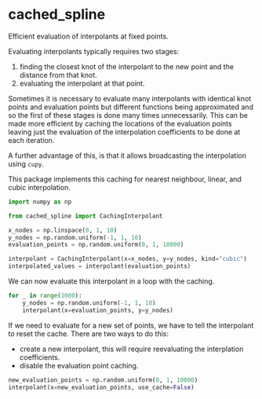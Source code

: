 # cached_spline
Efficient evaluation of interpolants at fixed points.

Evaluating interpolants typically requires two stages:
1. finding the closest knot of the interpolant to the new point and the distance from that knot.
2. evaluating the interpolant at that point.

Sometimes it is necessary to evaluate many interpolants with identical knot points and evaluation
points but different functions being approximated and so the first of these stages is done many times unnecessarily.
This can be made more efficient by caching the locations of the evaluation points leaving just the evaluation of the
interpolation coefficients to be done at each iteration.

A further advantage of this, is that it allows broadcasting the interpolation using `cupy`.

This package implements this caching for nearest neighbour, linear, and cubic interpolation.

```python
import numpy as np

from cached_spline import CachingInterpolant

x_nodes = np.linspace(0, 1, 10)
y_nodes = np.random.uniform(-1, 1, 10)
evaluation_points = np.random.uniform(0, 1, 10000)

interpolant = CachingInterpolant(x=x_nodes, y=y_nodes, kind="cubic")
interpolated_values = interpolant(evaluation_points)
```

We can now evaluate this interpolant in a loop with the caching.

```python
for _ in range(1000):
    y_nodes = np.random.uniform(-1, 1, 10)
    interpolant(x=evaluation_points, y=y_nodes)
```

If we need to evaluate for a new set of points, we have to tell the interpolant to reset the cache.
There are two ways to do this:
- create a new interpolant, this will require reevaluating the interplation coefficients.
- disable the evaluation point caching.

```python
new_evaluation_points = np.random.uniform(0, 1, 10000)
interpolant(x=new_evaluation_points, use_cache=False)
```
